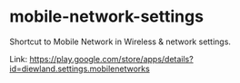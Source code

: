 # mobile-network-settings
Shortcut to Mobile Network in Wireless &amp; network settings.

Link: https://play.google.com/store/apps/details?id=diewland.settings.mobilenetworks
